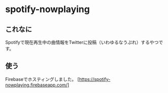 # spotify-nowplaying

## これなに
Spotifyで現在再生中の曲情報をTwitterに投稿（いわゆるなうぷれ）するやつです。

## 使う
Firebaseでホスティングしました。
[https://spotify-nowplaying.firebaseapp.com/]
